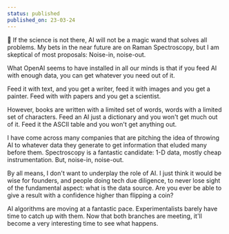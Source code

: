 ```yaml
---
status: published
published_on: 23-03-24
---
```

🤖 If the science is not there, AI will not be a magic wand that solves all problems. My bets in the near future are on Raman Spectroscopy, but I am skeptical of most proposals: Noise-in, noise-out.

What OpenAI seems to have installed in all our minds is that if you feed AI with enough data, you can get whatever you need out of it.

Feed it with text, and you get a writer, feed it with images and you get a painter. Feed with with papers and you get a scientist.

However, books are written with a limited set of words, words with a limited set of characters. Feed an AI just a dictionary and you won't get much out of it. Feed it the ASCII table and you won't get anything out.

I have come across many companies that are pitching the idea of throwing AI to whatever data they generate to get information that eluded many before them. Spectroscopy is a fantastic candidate: 1-D data, mostly cheap instrumentation. But, noise-in, noise-out.

By all means, I don't want to underplay the role of AI. I just think it would be wise for founders, and people doing tech due diligence, to never lose sight of the fundamental aspect: what is the data source. Are you ever be able to give a result with a confidence higher than flipping a coin?

AI algorithms are moving at a fantastic pace. Experimentalists barely have time to catch up with them. Now that both branches are meeting, it'll become a very interesting time to see what happens.

